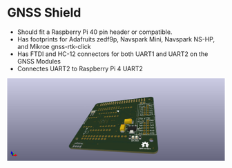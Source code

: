 # GNSS Shield
 - Should fit a Raspberry Pi 40 pin header or compatible.
 - Has footprints for Adafruits zedf9p, Navspark Mini, Navspark NS-HP, and Mikroe gnss-rtk-click
 - Has FTDI and HC-12 connectors for both UART1 and UART2 on the GNSS Modules
 - Connectes UART2 to Raspberry Pi 4 UART2


![image](images/kicad-gps-shield.jpg)
